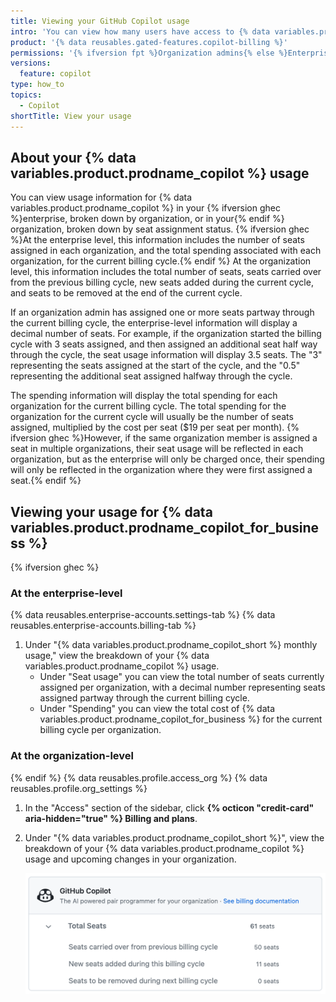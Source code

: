 ```yaml
---
title: Viewing your GitHub Copilot usage
intro: 'You can view how many users have access to {% data variables.product.prodname_copilot %} across {% ifversion fpt %}your organization{% else %} all the organizations in your enterprise{% endif %}.'
product: '{% data reusables.gated-features.copilot-billing %}'
permissions: '{% ifversion fpt %}Organization admins{% else %}Enterprise owners{% endif %} can view usage for {% data variables.product.prodname_copilot %} in their {% ifversion fpt %}organization{% else %}enterprise{% endif %}.'
versions:
  feature: copilot
type: how_to
topics:
  - Copilot
shortTitle: View your usage
---
```


## About your {% data variables.product.prodname_copilot %} usage

You can view usage information for {% data variables.product.prodname_copilot %} in your {% ifversion ghec %}enterprise, broken down by organization, or in your{% endif %} organization, broken down by seat assignment status. {% ifversion ghec %}At the enterprise level, this information includes the number of seats assigned in each organization, and the total spending associated with each organization, for the current billing cycle.{% endif %} At the organization level, this information includes the total number of seats, seats carried over from the previous billing cycle, new seats added during the current cycle, and seats to be removed at the end of the current cycle.

If an organization admin has assigned one or more seats partway through the current billing cycle, the enterprise-level information will display a decimal number of seats. For example, if the organization started the billing cycle with 3 seats assigned, and then assigned an additional seat half way through the cycle, the seat usage information will display 3.5 seats. The "3" representing the seats assigned at the start of the cycle, and the "0.5" representing the additional seat assigned halfway through the cycle.

The spending information will display the total spending for each organization for the current billing cycle. The total spending for the organization for the current cycle will usually be the number of seats assigned, multiplied by the cost per seat ($19 per seat per month). {% ifversion ghec %}However, if the same organization member is assigned a seat in multiple organizations, their seat usage will be reflected in each organization, but as the enterprise will only be charged once, their spending will only be reflected in the organization where they were first assigned a seat.{% endif %}

## Viewing your usage for {% data variables.product.prodname_copilot_for_business %}

{% ifversion ghec %}

### At the enterprise-level

{% data reusables.enterprise-accounts.settings-tab %}
{% data reusables.enterprise-accounts.billing-tab %}
1. Under "{% data variables.product.prodname_copilot_short %} monthly usage," view the breakdown of your {% data variables.product.prodname_copilot %} usage.
    - Under "Seat usage" you can view the total number of seats currently assigned per organization, with a decimal number representing seats assigned partway through the current billing cycle.
    - Under "Spending" you can view the total cost of {% data variables.product.prodname_copilot_for_business %} for the current billing cycle per organization.

### At the organization-level

{% endif %}
{% data reusables.profile.access_org %}
{% data reusables.profile.org_settings %}
1. In the "Access" section of the sidebar, click **{% octicon "credit-card" aria-hidden="true" %} Billing and plans**.
1. Under "{% data variables.product.prodname_copilot_short %}", view the breakdown of your {% data variables.product.prodname_copilot %} usage and upcoming changes in your organization.

   ![Screenshot of the organization-level {% data variables.product.prodname_copilot %} seat usage page.](/assets/images/help/copilot/org-level-seat-view.png)
